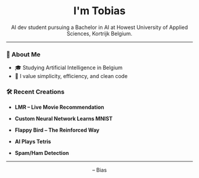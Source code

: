 <h1 align="center"><b>I'm Tobias</b></h1>

<p align="center">
  AI dev student pursuing a Bachelor in AI at Howest University of Applied Sciences, Kortrijk Belgium. <br/>
</p>

---

### 🚀 About Me

- 🎓 Studying Artificial Intelligence in Belgium  
- 💬 I value simplicity, efficiency, and clean code

### 🛠️ Recent Creations


- **LMR – Live Movie Recommendation**  

- **Custom Neural Network Learns MNIST**  

- **Flappy Bird – The Reinforced Way**  

- **AI Plays Tetris**  

- **Spam/Ham Detection**  

---

<p align="center">
  – Bias
</p>
